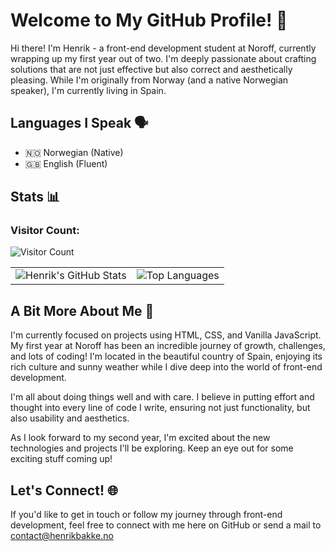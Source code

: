 # Welcome to My GitHub Profile! 👋

Hi there! I'm Henrik - a front-end development student at Noroff, currently wrapping up my first year out of two. I'm deeply passionate about crafting solutions that are not just effective but also correct and aesthetically pleasing. While I'm originally from Norway (and a native Norwegian speaker), I'm currently living in Spain.

## Languages I Speak 🗣️

- 🇳🇴 Norwegian (Native)
- 🇬🇧 English (Fluent)

## Stats 📊

### Visitor Count:
![Visitor Count](https://profile-counter.glitch.me/bakek-lang/count.svg)

<table>
  <tr>
    <td>
      <img src="https://github-readme-stats.vercel.app/api?username=bakek-lang" alt="Henrik's GitHub Stats" />
    </td>
    <td>
      <img src="https://github-readme-stats.vercel.app/api/top-langs/?username=bakek-lang&hide=html,css" alt="Top Languages" />
    </td>
  </tr>
</table>

## A Bit More About Me 🌱

I'm currently focused on projects using HTML, CSS, and Vanilla JavaScript. My first year at Noroff has been an incredible journey of growth, challenges, and lots of coding! I'm located in the beautiful country of Spain, enjoying its rich culture and sunny weather while I dive deep into the world of front-end development.

I'm all about doing things well and with care. I believe in putting effort and thought into every line of code I write, ensuring not just functionality, but also usability and aesthetics. 

As I look forward to my second year, I'm excited about the new technologies and projects I'll be exploring. Keep an eye out for some exciting stuff coming up!

## Let's Connect! 🌐

If you'd like to get in touch or follow my journey through front-end development, feel free to connect with me here on GitHub or send a mail to contact@henrikbakke.no
